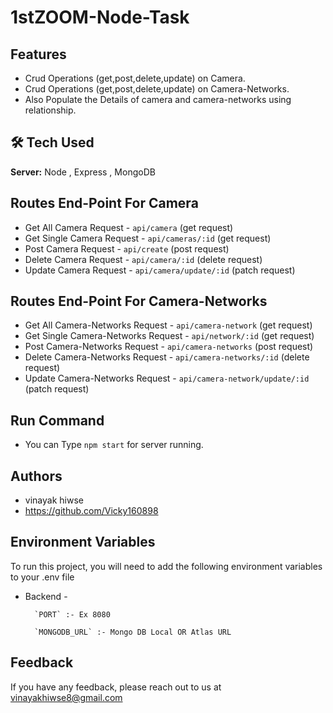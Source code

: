 # 1stZOOM-Node-Task

## Features

- Crud  Operations  (get,post,delete,update)  on  Camera.
- Crud  Operations  (get,post,delete,update)  on  Camera-Networks.
- Also  Populate the Details of camera and camera-networks using relationship.


## 🛠 Tech Used

**Server:**   Node ,  Express ,  MongoDB 

## Routes End-Point For Camera

- Get All Camera Request - `api/camera`    (get request)
- Get Single Camera Request - `api/cameras/:id`   (get request)
- Post Camera Request - `api/create`   (post request)
- Delete Camera Request - `api/camera/:id`    (delete request)
- Update Camera Request - `api/camera/update/:id`    (patch request)


## Routes End-Point For Camera-Networks

- Get All Camera-Networks Request -  `api/camera-network`    (get request)
- Get Single Camera-Networks Request -  `api/network/:id`   (get request)
- Post Camera-Networks Request -  `api/camera-networks`    (post request)
- Delete Camera-Networks Request -  `api/camera-networks/:id`    (delete request)
- Update Camera-Networks Request -  `api/camera-network/update/:id`    (patch request)

## Run Command

- You can Type `npm start` for server running.


## Authors

- vinayak hiwse
- https://github.com/Vicky160898


## Environment Variables

To run this project, you will need to add the following environment variables to your .env file

- Backend -

        `PORT` :- Ex 8080

        `MONGODB_URL` :- Mongo DB Local OR Atlas URL



## Feedback

If you have any feedback, please reach out to us at vinayakhiwse8@gmail.com
       

